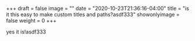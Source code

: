 +++
draft = false
image = ""
date = "2020-10-23T21:36:16-04:00"
title = "is it this easy to make custom titles and paths?asdf333"
showonlyimage = false
weight = 0
+++

yes it is!asdf333